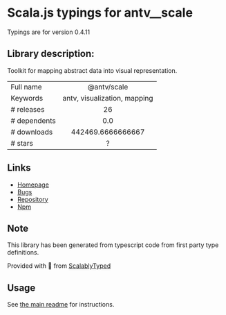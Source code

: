 
# Scala.js typings for antv__scale

Typings are for version 0.4.11

## Library description:
Toolkit for mapping abstract data into visual representation.

|                    |                 |
| ------------------ | :-------------: |
| Full name          | @antv/scale |
| Keywords           | antv, visualization, mapping |
| # releases         | 26 |
| # dependents       | 0.0 |
| # downloads        | 442469.6666666667 |
| # stars            | ? |

## Links
- [Homepage](https://github.com/antvis/template#readme)
- [Bugs](https://github.com/antvis/template/issues)
- [Repository](https://github.com/antvis/template)
- [Npm](https://www.npmjs.com/package/%40antv%2Fscale)
    


## Note
This library has been generated from typescript code from first party type definitions.

Provided with :purple_heart: from [ScalablyTyped](https://github.com/oyvindberg/ScalablyTyped)

## Usage
See [the main readme](../../readme.md) for instructions.



